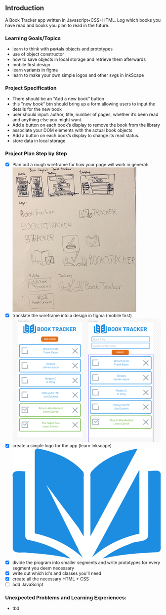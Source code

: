 ## Introduction
A Book Tracker app written in Javascript+CSS+HTML. Log which books you have read and books you plan to read in the future.

### Learning Goals/Topics
- learn to think with ~~portals~~ objects and prototypes
- use of object constructor
- how to save objects in local storage and retrieve them afterwards
- mobile first design
- learn variants in figma
- learn to make your own simple logos and other svgs in InkScape

### Project Specification
- There should be an "Add a new book” button 
- this "new book" btn should bring up a form allowing users to input the details for the new book
- user should input: author, title, number of pages, whether it’s been read and anything else you might want.
- Add a button on each book’s display to remove the book from the library
- associate your DOM elements with the actual book objects
- Add a button on each book’s display to change its read status. 
- store data in local storage

### Project Plan Step by Step
- [x] Plan out a rough wireframe for how your page will work in general: ![Layout Sketch](images/layoutSketch.png)
- [x] translate the wireframe into a design in figma (mobile first) ![Layout in Figma with placeholder images](images/figma_placeholder.png)
- [x] create a simple logo for the app (learn Inkscape) ![a somewhat custom logo made in Inkscape](images/BookIcon.svg)
- [x] divide the program into smaller segments and write prototypes for every segment you deem necessary
- [x] write out which id's and classes you'll need
- [x] create all the necessary HTML + CSS
- [ ] add JavaScript

### Unexpected Problems and Learning Experiences:
- tbd